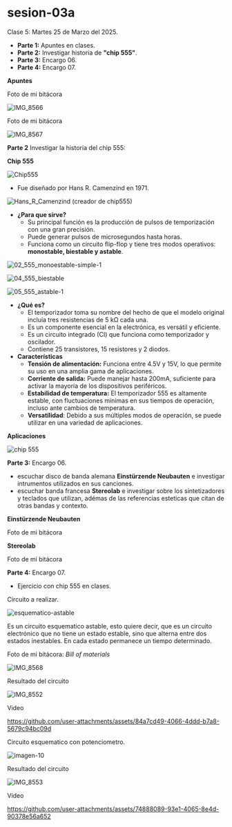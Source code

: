 # sesion-03a

Clase 5: Martes 25 de Marzo del 2025.

- **Parte 1:** Apuntes en clases.
- **Parte 2:** Investigar historia de **"chip 555"**.
- **Parte 3:** Encargo 06.
- **Parte 4:** Encargo 07.

**Apuntes**

Foto de mi bitácora

![IMG_8566](https://github.com/user-attachments/assets/44586b50-c0c0-4203-9e21-ce30c7b68b3e)

Foto de mi bitácora

![IMG_8567](https://github.com/user-attachments/assets/fcc0a78f-661e-4b09-a5eb-3e15e0056ea9)

**Parte 2** Investigar la historia del chip 555:

**Chip 555**

![Chip555](https://github.com/user-attachments/assets/aa78c873-98b3-45bb-bdac-65a4320570ae)

   - Fue diseñado por Hans R. Camenzind en 1971.

![Hans_R_Camenzind (creador de chip555)](https://github.com/user-attachments/assets/2b0ad239-cb89-49f2-aa53-a9292f318a43)

   - **¿Para que sirve?**
      - Su principal función es la producción de pulsos de temporización con una gran precisión.
      - Puede generar pulsos de microsegundos hasta horas.
      - Funciona como un circuito flip-flop y tiene tres modos operativos: **monostable, biestable y astable**.
    
![02_555_monoestable-simple-1](https://github.com/user-attachments/assets/296e5dc7-9649-4469-a6b9-b145af49e825)

![04_555_biestable](https://github.com/user-attachments/assets/d38bf966-b2f7-4ce4-98c8-f2530ae9caf1)

![05_555_astable-1](https://github.com/user-attachments/assets/e4683aa2-957a-484e-97dd-4186eb433275)

   - **¿Qué es?**
      - El temporizador toma su nombre del hecho de que el modelo original incluía tres resistencias de 5 kΩ cada una.
      - Es un componente esencial en la electrónica, es versátil y eficiente.
      - Es un circuito integrado (CI) que funciona como temporizador y oscilador.
      - Contiene 25 transistores, 15 resistores y 2 diodos.
   - **Características**
      -  **Tensión de alimentación:** Funciona entre 4.5V y 15V, lo que permite su uso en una amplia gama de aplicaciones.
      -  **Corriente de salida:** Puede manejar hasta 200mA, suficiente para activar la mayoría de los dispositivos periféricos.
      -  **Estabilidad de temperatura:** El temporizador 555 es altamente estable, con fluctuaciones mínimas en sus tiempos de operación, incluso ante cambios de temperatura.
      -  **Versatilidad**: Debido a sus múltiples modos de operación, se puede utilizar en una variedad de aplicaciones.

**Aplicaciones**

![chip 555](https://github.com/user-attachments/assets/f9ec60a6-ff7f-467d-b34f-04e71dfa56e2)

**Parte 3:** Encargo 06.
- escuchar disco de banda alemana **Einstürzende Neubauten** e investigar intrumentos utilizados en sus canciones.
- escuchar banda francesa **Stereolab** e investigar sobre los sintetizadores y teclados que utilizan, adémas de las referencias esteticas que citan de otras bandas y contexto.

**Einstürzende Neubauten**

Foto de mi bitácora

**Stereolab**

Foto de mi bitácora

**Parte 4:** Encargo 07.
- Ejercicio con chip 555 en clases.

Circuito a realizar.

![esquematico-astable](https://github.com/user-attachments/assets/f962d256-14e8-4536-8015-732d4ed8edd1)

Es un circuito esquematico astable, esto quiere decir, que es un circuito electrónico que no tiene un estado estable, sino que alterna entre dos estados inestables. En cada estado permanece un tiempo determinado.

Foto de mi bitácora: _Bill of materials_

![IMG_8568](https://github.com/user-attachments/assets/0759de1b-60b6-48df-914a-fb18863f9100)

Resultado del circuito

![IMG_8552](https://github.com/user-attachments/assets/838e2a88-e791-4e15-9055-051dcdeee706)

Video

https://github.com/user-attachments/assets/84a7cd49-4066-4ddd-b7a8-5679c94bc09d

Circuito esquematico con potenciometro.

![imagen-10](https://github.com/user-attachments/assets/14dd0bed-7bf6-47d1-8bab-12f1bc6e510b)

Resultado del circuito

![IMG_8553](https://github.com/user-attachments/assets/67a3acf5-c759-4d13-bc9c-56cf74bae49f)

Video

https://github.com/user-attachments/assets/74888089-93e1-4065-8e4d-90378e56a652


